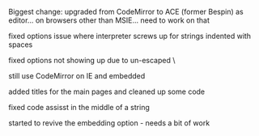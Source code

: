 Biggest change: upgraded from CodeMirror to ACE (former Bespin) as editor... on browsers other than MSIE... need to work on that

fixed options issue where interpreter screws up for strings indented with spaces

fixed options not showing up due to un-escaped \\

still use CodeMirror on IE and embedded

added titles for the main pages and cleaned up some code

fixed code assisst in the middle of a string

started to revive the embedding option - needs a bit of work

